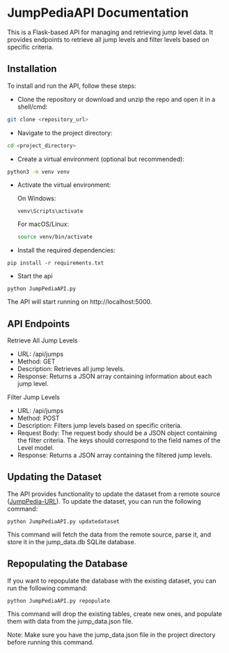 # JumpPediaAPI Documentation
This is a Flask-based API for managing and retrieving jump level data. It provides endpoints to retrieve all jump levels and filter levels based on specific criteria.

## Installation
To install and run the API, follow these steps:
- Clone the repository or download and unzip the repo and open it in a shell/cmd: 
```bash
git clone <repository_url>
```

- Navigate to the project directory: 
```bash
cd <project_directory>
```

- Create a virtual environment (optional but recommended):
```bash
python3 -m venv venv
```

- Activate the virtual environment:

   On Windows:
   ```
   venv\Scripts\activate
   ```

   For macOS/Linux:
   ```bash
   source venv/bin/activate
   ```
 
- Install the required dependencies:
```
pip install -r requirements.txt
```
 
- Start the api
```
python JumpPediaAPI.py
```
 
The API will start running on http://localhost:5000.
 
## API Endpoints
 
Retrieve All Jump Levels
- URL: /api/jumps
- Method: GET
- Description: Retrieves all jump levels.
- Response: Returns a JSON array containing information about each jump level.

Filter Jump Levels
- URL: /api/jumps
- Method: POST
- Description: Filters jump levels based on specific criteria.
- Request Body: The request body should be a JSON object containing the filter criteria. The keys should correspond to the field names of the Level model.
- Response: Returns a JSON array containing the filtered jump levels.

## Updating the Dataset
The API provides functionality to update the dataset from a remote source ([JumpPedia-URL](https://raw.githubusercontent.com/JoniKauf2/Jumpedia/main/data/jump_data.json)). To update the dataset, you can run the following command:
```
python JumpPediaAPI.py updatedataset
```
This command will fetch the data from the remote source, parse it, and store it in the jump_data.db SQLite database.

## Repopulating the Database
If you want to repopulate the database with the existing dataset, you can run the following command:
```
python JumpPediaAPI.py repopulate
```
This command will drop the existing tables, create new ones, and populate them with data from the jump_data.json file.

Note: Make sure you have the jump_data.json file in the project directory before running this command.

